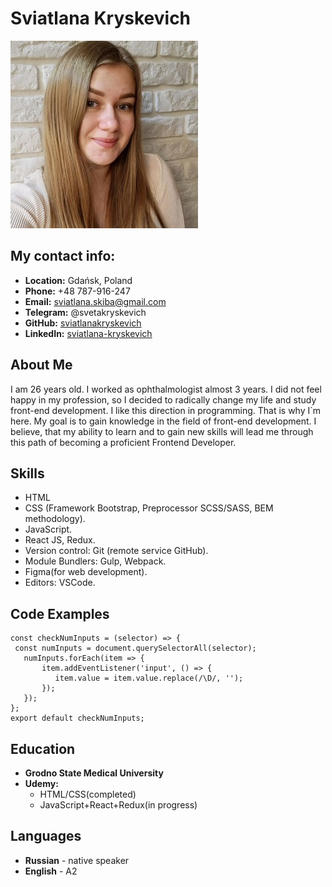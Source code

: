 # **Sviatlana Kryskevich**
![My photo](/contacts.jpg)
## **My contact info:**
- **Location:** Gdańsk, Poland
- **Phone:** +48 787-916-247
- **Email:** sviatlana.skiba@gmail.com
- **Telegram:** @svetakryskevich
- **GitHub:** [sviatlanakryskevich](https://github.com/sviatlanakryskevich)
- **LinkedIn:** [sviatlana-kryskevich](https://www.linkedin.com/in/sviatlana-kryskevich-8826b1262/)

## **About Me**
  I am 26 years old. I worked as ophthalmologist  almost 3 years. I did not feel happy in my profession, so I decided to radically change my life and study 
  front-end development.
  I like this direction in programming. That is why I`m here. My goal is to gain knowledge in the field of front-end development.
  I believe, that my ability to learn and to gain new skills will lead me through this path of becoming a proficient Frontend Developer.

## **Skills**
- HTML
- CSS (Framework Bootstrap, Preprocessor SCSS/SASS, BEM methodology).
- JavaScript.
- React JS, Redux.
- Version control: Git (remote service GitHub).
- Module Bundlers: Gulp, Webpack.
- Figma(for web development).
- Editors: VSCode. 
     
## **Code Examples**
```
const checkNumInputs = (selector) => {
 const numInputs = document.querySelectorAll(selector);
   numInputs.forEach(item => {
       item.addEventListener('input', () => {
          item.value = item.value.replace(/\D/, '');
       });
   });
};
export default checkNumInputs;
```

## **Education**
- **Grodno State Medical University**
- **Udemy:**
  + HTML/CSS(completed)
  + JavaScript+React+Redux(in progress) 
    
## **Languages**
- **Russian** - native speaker
- **English** - A2
